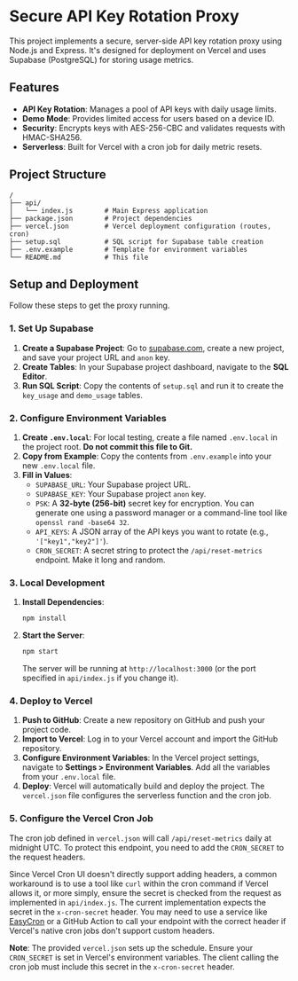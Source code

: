 # Secure API Key Rotation Proxy

This project implements a secure, server-side API key rotation proxy using Node.js and Express. It's designed for deployment on Vercel and uses Supabase (PostgreSQL) for storing usage metrics.

## Features

- **API Key Rotation**: Manages a pool of API keys with daily usage limits.
- **Demo Mode**: Provides limited access for users based on a device ID.
- **Security**: Encrypts keys with AES-256-CBC and validates requests with HMAC-SHA256.
- **Serverless**: Built for Vercel with a cron job for daily metric resets.

## Project Structure

```
/
├── api/
│   └── index.js        # Main Express application
├── package.json        # Project dependencies
├── vercel.json         # Vercel deployment configuration (routes, cron)
├── setup.sql           # SQL script for Supabase table creation
├── .env.example        # Template for environment variables
└── README.md           # This file
```

## Setup and Deployment

Follow these steps to get the proxy running.

### 1. Set Up Supabase

1.  **Create a Supabase Project**: Go to [supabase.com](https://supabase.com), create a new project, and save your project URL and `anon` key.
2.  **Create Tables**: In your Supabase project dashboard, navigate to the **SQL Editor**.
3.  **Run SQL Script**: Copy the contents of `setup.sql` and run it to create the `key_usage` and `demo_usage` tables.

### 2. Configure Environment Variables

1.  **Create `.env.local`**: For local testing, create a file named `.env.local` in the project root. **Do not commit this file to Git.**
2.  **Copy from Example**: Copy the contents from `.env.example` into your new `.env.local` file.
3.  **Fill in Values**:
    *   `SUPABASE_URL`: Your Supabase project URL.
    *   `SUPABASE_KEY`: Your Supabase project `anon` key.
    *   `PSK`: A **32-byte (256-bit)** secret key for encryption. You can generate one using a password manager or a command-line tool like `openssl rand -base64 32`.
    *   `API_KEYS`: A JSON array of the API keys you want to rotate (e.g., `'["key1","key2"]'`).
    *   `CRON_SECRET`: A secret string to protect the `/api/reset-metrics` endpoint. Make it long and random.

### 3. Local Development

1.  **Install Dependencies**:
    ```bash
    npm install
    ```
2.  **Start the Server**:
    ```bash
    npm start
    ```
    The server will be running at `http://localhost:3000` (or the port specified in `api/index.js` if you change it).

### 4. Deploy to Vercel

1.  **Push to GitHub**: Create a new repository on GitHub and push your project code.
2.  **Import to Vercel**: Log in to your Vercel account and import the GitHub repository.
3.  **Configure Environment Variables**: In the Vercel project settings, navigate to **Settings > Environment Variables**. Add all the variables from your `.env.local` file.
4.  **Deploy**: Vercel will automatically build and deploy the project. The `vercel.json` file configures the serverless function and the cron job.

### 5. Configure the Vercel Cron Job

The cron job defined in `vercel.json` will call `/api/reset-metrics` daily at midnight UTC. To protect this endpoint, you need to add the `CRON_SECRET` to the request headers.

Since Vercel Cron UI doesn't directly support adding headers, a common workaround is to use a tool like `curl` within the cron command if Vercel allows it, or more simply, ensure the secret is checked from the request as implemented in `api/index.js`. The current implementation expects the secret in the `x-cron-secret` header. You may need to use a service like [EasyCron](https://www.easycron.com/) or a GitHub Action to call your endpoint with the correct header if Vercel's native cron jobs don't support custom headers.

**Note**: The provided `vercel.json` sets up the schedule. Ensure your `CRON_SECRET` is set in Vercel's environment variables. The client calling the cron job must include this secret in the `x-cron-secret` header.
